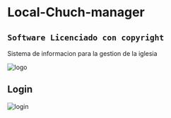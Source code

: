 # Local-Chuch-manager
## `Software Licenciado con copyright`
Sistema de informacion para la gestion de la iglesia

![logo](https://github.com/VictorArdila/Local-Church-manager/assets/89551043/018a6f7f-93fd-4a3a-a388-326545daeb40)

## Login
![login](https://github.com/VictorArdila/Local-Church-manager/assets/89551043/7cc5ec6f-b796-414e-8a8b-d0a4a86da745)


